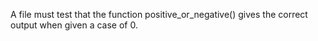 A file must test that the function positive_or_negative() gives the correct output when given a case of 0.
